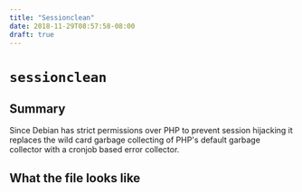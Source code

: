 ```yaml
---
title: "Sessionclean"
date: 2018-11-29T08:57:58-08:00
draft: true
---
```


# `sessionclean`
## Summary
Since Debian has strict permissions over PHP to prevent session hijacking it replaces the wild card garbage collecting of PHP's default garbage collector with a cronjob based error collector.

## What the file looks like
```

```